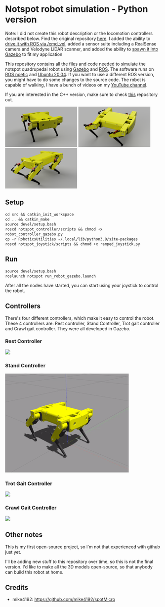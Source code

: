 # Notspot robot simulation - Python version
Note: I did not create this robot description or the locomotion controllers described below. Find the original repository [here](https://github.com/lnotspotl/notspot_sim_py). 
I added the ability to [drive it with ROS via /cmd_vel](https://github.com/ryan-barry-99/grad-project/blob/main/notspot_sim_py/src/notspot_joystick/scripts/JoystickEmulator.py), added a sensor suite including a RealSense camera and Velodyne LiDAR scanner, and added the ability to [spawn it into Gazebo](https://github.com/ryan-barry-99/grad-project/blob/main/notspot_sim_py/src/notspot_gazebo/scripts/robot_spawner.py) to fit my application


This repository contains all the files and code needed to simulate the notspot quadrupedal robot using [Gazebo](http://gazebosim.org/)  and [ROS](https://www.ros.org/).
The software runs on [ROS noetic](http://wiki.ros.org/noetic) and [Ubuntu 20.04](http://www.releases.ubuntu.com/20.04/). If you want to use a different ROS version, you might have to do some changes to the source code.
The robot is capable of walking, I have a bunch of videos on my [YouTube channel](https://www.youtube.com/channel/UCXlW03ZNOBB2UPEk8y_rGtA/videos). 

If you are interested in the C++ version, make sure to check [this](https://github.com/lnotspotl/notspot_sim_cpp) repository out.

<img src="notspot_sim_py/resources/notspot_render_new1" width="233"> <img src="notspot_sim_py/resources/notspot_render_new2" width="233"> <img src="notspot_sim_py/resources/notspot_render_new3" width="233"> 

## Setup
```
cd src && catkin_init_workspace
cd .. && catkin_make
source devel/setup.bash
roscd notspot_controller/scripts && chmod +x robot_controller_gazebo.py
cp -r RoboticsUtilities ~/.local/lib/python3.8/site-packages
roscd notspot_joystick/scripts && chmod +x ramped_joystick.py
```

## Run
```
source devel/setup.bash
roslaunch notspot run_robot_gazebo.launch
```
After all the nodes have started, you can start using your joystick to control the robot.

## Controllers
There's four different controllers, which make it easy to control the robot. These 4 controllers are: 
Rest controller, Stand Controller, Trot gait controller and Crawl gait controller. They were all developed in
Gazebo.

### Rest Controller
<img src="notspot_sim_py/resources/1rest_controller.gif" width="400">

### Stand Controller
<img src="notspot_sim_py/resources/1stand_controller.gif" width="400">

### Trot Gait Controller
<img src="notspot_sim_py/resources/1trot_gait_controller.gif" width="400">

### Crawl Gait Controller
<img src="notspot_sim_py/resources/1crawl_gait_controller.gif" width="400">


## Other notes
This is my first open-source project, so I'm not that experienced with github just yet.

I'll be adding new stuff to this repository over time, so this is not the final version.
I'd like to make all the 3D models open-source, so that anybody can build this robot at home.

## Credits
 - mike4192: https://github.com/mike4192/spotMicro
